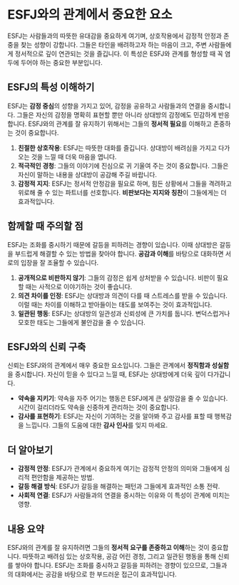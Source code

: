 # ESFJ와의 관계에서 중요한 요소

ESFJ는 사람들과의 따뜻한 유대감을 중요하게 여기며, 상호작용에서 감정적 안정과 존중을 찾는 성향이 강합니다. 그들은 타인을 배려하고자 하는 마음이 크고, 주변 사람들에게 정서적으로 깊이 연관되는 것을 즐깁니다. 이 특성은 ESFJ와 관계를 형성할 때 꼭 염두에 두어야 하는 중요한 부분입니다.

## ESFJ의 특성 이해하기

ESFJ는 **감정 중심**의 성향을 가지고 있어, 감정을 공유하고 사람들과의 연결을 중시합니다. 그들은 자신의 감정을 명확히 표현할 뿐만 아니라 상대방의 감정에도 민감하게 반응합니다. ESFJ와의 관계를 잘 유지하기 위해서는 그들의 **정서적 필요**를 이해하고 존중하는 것이 중요합니다.

1. **친절한 상호작용**: ESFJ는 따뜻한 대화를 즐깁니다. 상대방이 배려심을 가지고 다가오는 것을 느낄 때 더욱 마음을 엽니다.
2. **적극적인 경청**: 그들의 이야기에 진심으로 귀 기울여 주는 것이 중요합니다. 그들은 자신이 말하는 내용을 상대방이 공감해 주길 바랍니다.
3. **감정적 지지**: ESFJ는 정서적 안정감을 필요로 하며, 힘든 상황에서 그들을 격려하고 위로해 줄 수 있는 파트너를 선호합니다. **비판보다는 지지와 칭찬**이 그들에게는 더 효과적입니다.

## 함께할 때 주의할 점

ESFJ는 조화를 중시하기 때문에 갈등을 피하려는 경향이 있습니다. 이때 상대방은 갈등을 부드럽게 해결할 수 있는 방법을 찾아야 합니다. **공감과 이해**를 바탕으로 대화하면 서로의 입장을 잘 조율할 수 있습니다.

1. **공개적으로 비판하지 않기**: 그들의 감정은 쉽게 상처받을 수 있습니다. 비판이 필요할 때는 사적으로 이야기하는 것이 좋습니다.
2. **의견 차이를 인정**: ESFJ는 상대방과 의견이 다를 때 스트레스를 받을 수 있습니다. 이럴 때는 차이를 이해하고 받아들이는 태도를 보여주는 것이 효과적입니다.
3. **일관된 행동**: ESFJ는 상대방의 일관성과 신뢰성에 큰 가치를 둡니다. 변덕스럽거나 모호한 태도는 그들에게 불안감을 줄 수 있습니다.

## ESFJ와의 신뢰 구축

신뢰는 ESFJ와의 관계에서 매우 중요한 요소입니다. 그들은 관계에서 **정직함과 성실함**을 중시합니다. 자신이 믿을 수 있다고 느낄 때, ESFJ는 상대방에게 더욱 깊이 다가갑니다.

- **약속을 지키기**: 약속을 자주 어기는 행동은 ESFJ에게 큰 실망감을 줄 수 있습니다. 시간이 걸리더라도 약속을 신중하게 관리하는 것이 중요합니다.
- **감사를 표현하기**: ESFJ는 자신이 기여하는 것을 알아봐 주고 감사를 표할 때 행복감을 느낍니다. 그들의 도움에 대한 **감사 인사**를 잊지 마세요.

## 더 알아보기

- **감정적 안정**: ESFJ가 관계에서 중요하게 여기는 감정적 안정의 의미와 그들에게 심리적 편안함을 제공하는 방법.
- **갈등 해결 방식**: ESFJ가 갈등을 해결하는 패턴과 그들에게 효과적인 소통 전략.
- **사회적 연결**: ESFJ가 사람들과의 연결을 중시하는 이유와 이 특성이 관계에 미치는 영향.

## 내용 요약

ESFJ와의 관계를 잘 유지하려면 그들의 **정서적 요구를 존중하고 이해**하는 것이 중요합니다. 따뜻하고 배려심 있는 상호작용, 공감 어린 경청, 그리고 일관된 행동을 통해 신뢰를 쌓아야 합니다. ESFJ는 조화를 중시하고 갈등을 피하려는 경향이 있으므로, 그들과의 대화에서는 공감을 바탕으로 한 부드러운 접근이 효과적입니다.